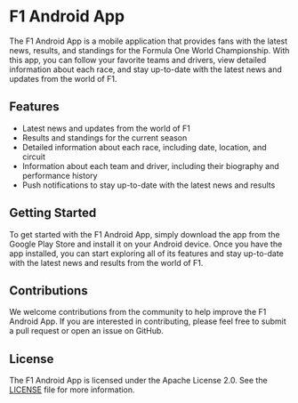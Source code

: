 # F1 Android App

The F1 Android App is a mobile application that provides fans with the latest news, results, and standings for the Formula One World Championship. With this app, you can follow your favorite teams and drivers, view detailed information about each race, and stay up-to-date with the latest news and updates from the world of F1.

## Features

- Latest news and updates from the world of F1
- Results and standings for the current season
- Detailed information about each race, including date, location, and circuit
- Information about each team and driver, including their biography and performance history
- Push notifications to stay up-to-date with the latest news and results

## Getting Started

To get started with the F1 Android App, simply download the app from the Google Play Store and install it on your Android device. Once you have the app installed, you can start exploring all of its features and stay up-to-date with the latest news and results from the world of F1.

## Contributions

We welcome contributions from the community to help improve the F1 Android App. If you are interested in contributing, please feel free to submit a pull request or open an issue on GitHub.

## License

The F1 Android App is licensed under the Apache License 2.0. See the [LICENSE](LICENSE) file for more information.

